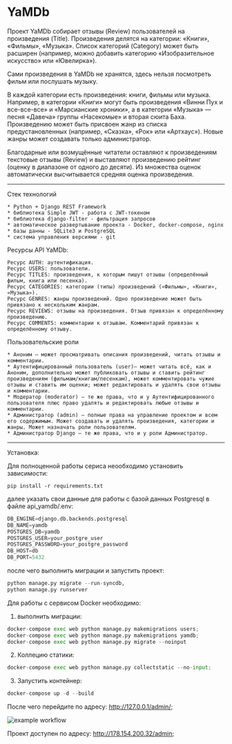 # YaMDb
Проект YaMDb собирает отзывы (Review) пользователей на произведения (Title). Произведения делятся на категории: «Книги», «Фильмы», «Музыка». Список категорий (Category) может быть расширен (например, можно добавить категорию «Изобразительное искусство» или «Ювелирка»).

Сами произведения в YaMDb не хранятся, здесь нельзя посмотреть фильм или послушать музыку.

В каждой категории есть произведения: книги, фильмы или музыка. Например, в категории «Книги» могут быть произведения «Винни Пух и все-все-все» и «Марсианские хроники», а в категории «Музыка» — песня «Давеча» группы «Насекомые» и вторая сюита Баха. Произведению может быть присвоен жанр из списка предустановленных (например, «Сказка», «Рок» или «Артхаус»). Новые жанры может создавать только администратор.

Благодарные или возмущённые читатели оставляют к произведениям текстовые отзывы (Review) и выставляют произведению рейтинг (оценку в диапазоне от одного до десяти). Из множества оценок автоматически высчитывается средняя оценка произведения.

------------------------------------------------------------------------------------------------------------------------------------

Стек технологий

    * Python + Django REST Framework
    * библиотека Simple JWT - работа с JWT-токеном
    * библиотека django-filter - фильтрация запросов
    * автоматическое развертывание проекта - Docker, docker-compose, nginx
    * базы данны - SQLite3 и PostgreSQL
    * система управления версиями - git

Ресурсы API YaMDb:

    Ресурс AUTH: аутентификация.
    Ресурс USERS: пользователи.
    Ресурс TITLES: произведения, к которым пишут отзывы (определённый фильм, книга или песенка).
    Ресурс CATEGORIES: категории (типы) произведений («Фильмы», «Книги», «Музыка»).
    Ресурс GENRES: жанры произведений. Одно произведение может быть привязано к нескольким жанрам.
    Ресурс REVIEWS: отзывы на произведения. Отзыв привязан к определённому произведению.
    Ресурс COMMENTS: комментарии к отзывам. Комментарий привязан к определённому отзыву.

Пользовательские роли

    * Аноним — может просматривать описания произведений, читать отзывы и комментарии.
    * Аутентифицированный пользователь (user)— может читать всё, как и Аноним, дополнительно может публиковать отзывы и ставить рейтинг произведениям (фильмам/книгам/песенкам), может комментировать чужие отзывы и ставить им оценки; может редактировать и удалять свои отзывы и комментарии.
    * Модератор (moderator) — те же права, что и у Аутентифицированного пользователя плюс право удалять и редактировать любые отзывы и комментарии.
    * Администратор (admin) — полные права на управление проектом и всем его содержимым. Может создавать и удалять произведения, категории и жанры. Может назначать роли пользователям.
    * Администратор Django — те же права, что и у роли Администратор.

----------------------------------------------------------------------------------------------------------------------------------------

Установка:

Для полноценной работы сериса неообходимо установить зависимости:
```git bash
pip install -r requirements.txt
```

далее указать свои данные для работы с базой данных Postgresql в файле api_yamdb/.env:

```python
DB_ENGINE=django.db.backends.postgresql
DB_NAME=yamdb
POSTGRES_DB=yamdb
POSTGRES_USER=your_postgre_user
POSTGRES_PASSWORD=your_postgre_password
DB_HOST=db
DB_PORT=5432
```

после чего выполнить миграции и запустить проект:
```python
python manage.py migrate --run-syncdb, 
python manage.py runserver
```
Для работы с сервисом Docker необходимо:

1) выполнить миграции:
```python
docker-compose exec web python manage.py makemigrations users;
docker-compose exec web python manage.py makemigrations yamdb;
docker-compose exec web python manage.py migrate --noinput
```
2) Коллецию статики:
```python
docker-compose exec web python manage.py collectstatic --no-input;
```
3) Запустить контейнер:
```python
docker-compose up -d --build
```
После чего перейдите по адресу: http://127.0.0.1/admin/;

![example workflow](https://github.com/triathlon92/yamdb_final/actions/workflows/yamdb_workflow.yml/badge.svg)

Проект доступен по адресу: http://178.154.200.32/admin;
